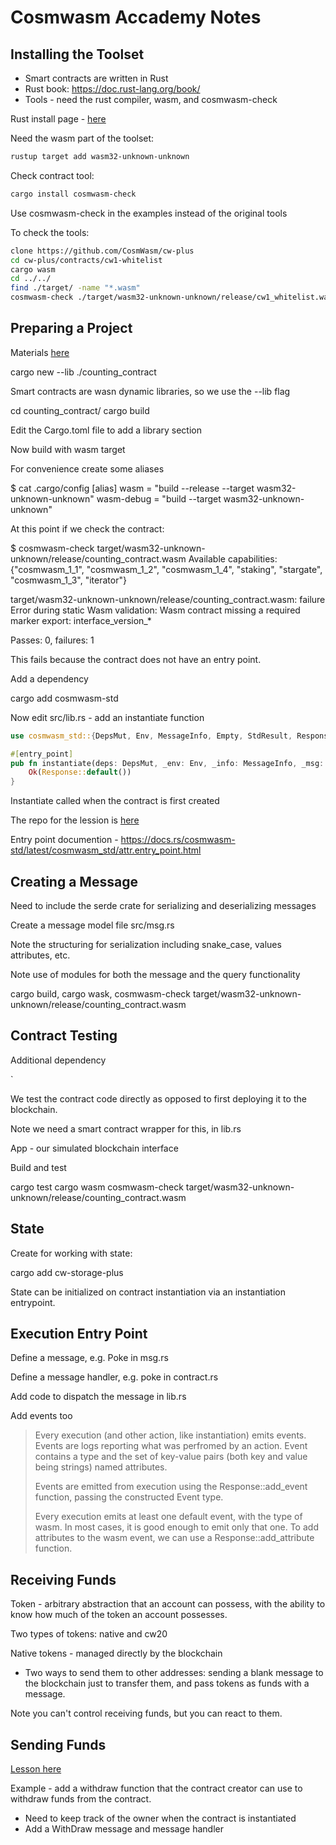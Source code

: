 # Cosmwasm Accademy Notes

## Installing the Toolset

* Smart contracts are written in Rust
* Rust book: https://doc.rust-lang.org/book/
* Tools - need the rust compiler, wasm, and cosmwasm-check

Rust install page - [here](https://www.rust-lang.org/tools/install)

Need the wasm part of the toolset:

```bash
rustup target add wasm32-unknown-unknown
```

Check contract tool:

```bash
cargo install cosmwasm-check
```

Use cosmwasm-check in the examples instead of the original tools

To check the tools:

```bash
clone https://github.com/CosmWasm/cw-plus
cd cw-plus/contracts/cw1-whitelist
cargo wasm
cd ../../
find ./target/ -name "*.wasm"
cosmwasm-check ./target/wasm32-unknown-unknown/release/cw1_whitelist.wasm
```

## Preparing a Project

Materials [here](https://academy.cosmwasm.com/learn/smart-contracts/prepare-a-project)


cargo new --lib ./counting_contract

Smart contracts are wasn dynamic libraries, so we use the --lib flag

cd counting_contract/
cargo build

Edit the Cargo.toml file to add a library section

Now build with wasm target


For convenience create some aliases

$ cat .cargo/config
[alias]
wasm = "build --release --target wasm32-unknown-unknown"
wasm-debug = "build --target wasm32-unknown-unknown"

At this point if we check the contract:

$ cosmwasm-check target/wasm32-unknown-unknown/release/counting_contract.wasm
Available capabilities: {"cosmwasm_1_1", "cosmwasm_1_2", "cosmwasm_1_4", "staking", "stargate", "cosmwasm_1_3", "iterator"}

target/wasm32-unknown-unknown/release/counting_contract.wasm: failure
Error during static Wasm validation: Wasm contract missing a required marker export: interface_version_*

Passes: 0, failures: 1

This fails because the contract does not have an entry point.

Add a dependency

cargo add cosmwasm-std

Now edit src/lib.rs - add an instantiate function

```rust
use cosmwasm_std::{DepsMut, Env, MessageInfo, Empty, StdResult, Response, entry_point};

#[entry_point]
pub fn instantiate(deps: DepsMut, _env: Env, _info: MessageInfo, _msg: Empty) -> StdResult<Response> {
    Ok(Response::default())
}
```

Instantiate called when the contract is first created

The repo for the lession is [here](https://github.com/CosmWasm/cw-academy-course/commit/7d007d4833530c3f7464f1e304749715e5c4d2f3)



Entry point documention - https://docs.rs/cosmwasm-std/latest/cosmwasm_std/attr.entry_point.html

## Creating a Message

Need to include the serde crate for serializing and deserializing messages

Create a message model file src/msg.rs

Note the structuring for serialization including snake_case, values attributes, etc.

Note use of modules for both the message and the query functionality

cargo build, cargo wask, cosmwasm-check target/wasm32-unknown-unknown/release/counting_contract.wasm

## Contract Testing

Additional dependency

`

We test the contract code directly as opposed to first deploying it to the blockchain.

Note we need a smart contract wrapper for this, in lib.rs


App - our simulated blockchain interface

Build and test

cargo test
cargo wasm
cosmwasm-check target/wasm32-unknown-unknown/release/counting_contract.wasm

## State

Create for working with state:

cargo add cw-storage-plus

State can be initialized on contract instantiation via an instantiation entrypoint.

## Execution Entry Point

Define a message, e.g. Poke in msg.rs

Define a message handler, e.g. poke in contract.rs

Add code to dispatch the message in lib.rs

Add events too


> Every execution (and other action, like instantiation) emits events. Events are logs reporting what was perfromed by an action. Event contains a type and the set of key-value pairs (both key and value being strings) named attributes.
>
> Events are emitted from execution using the Response::add_event function, passing the constructed Event type.
>
> Every execution emits at least one default event, with the type of wasm. In most cases, it is good enough to emit only that one. To add attributes to the wasm event, we can use a Response::add_attribute function. 

## Receiving Funds

Token - arbitrary abstraction that an account can possess, with the ability to know how much of the token an account possesses.

Two types of tokens: native and cw20

Native tokens - managed directly by the blockchain

* Two ways to send them to other addresses: sending a blank message to the blockchain just to transfer them, and pass tokens as funds with a message.

Note you can't control receiving funds, but you can react to them.


## Sending Funds

[Lesson here](https://academy.cosmwasm.com/learn/smart-contracts/sending-funds)

Example - add a withdraw function that the contract creator can use to withdraw funds from the contract.

* Need to keep track of the owner when the contract is instantiated
* Add a WithDraw message and message handler